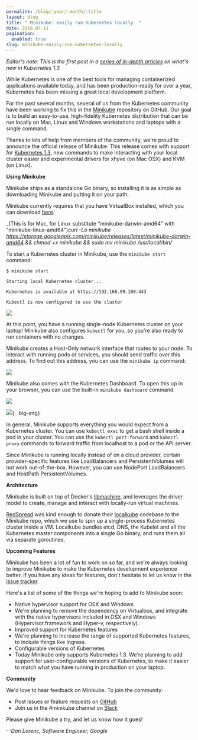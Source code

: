 ```yaml
---
permalink: /blog/:year/:month/:title
layout: blog
title: " Minikube: easily run Kubernetes locally  "
date: 2016-07-11
pagination:
  enabled: true
slug: minikube-easily-run-kubernetes-locally
---
```

_Editor's note: This is the first post in a [series of in-depth articles](http://blog.kubernetes.io/2016/07/five-days-of-kubernetes-1.3.html) on what's new in Kubernetes 1.3&nbsp;_  

While Kubernetes is one of the best tools for managing containerized applications available today, and has been production-ready for over a year, Kubernetes has been missing a great local development platform.  

For the past several months, several of us from the Kubernetes community have been working to fix this in the [Minikube](http://github.com/kubernetes/minikube) repository on GitHub. Our goal is to build an easy-to-use, high-fidelity Kubernetes distribution that can be run locally on Mac, Linux and Windows workstations and laptops with a single command.  

Thanks to lots of help from members of the community, we're proud to announce the official release of Minikube. This release comes with support for [Kubernetes 1.3](http://blog.kubernetes.io/2016/07/kubernetes-1.3-bridging-cloud-native-and-enterprise-workloads.html), new commands to make interacting with your local cluster easier and experimental drivers for xhyve (on Mac OSX) and KVM (on Linux).  

**Using Minikube**  

Minikube ships as a standalone Go binary, so installing it is as simple as downloading Minikube and putting it on your path:  

Minikube currently requires that you have VirtualBox installed, which you can download&nbsp;[here](https://www.virtualbox.org/).  



_(This is for Mac, for Linux substitute “minikube-darwin-amd64” with “minikube-linux-amd64”)_curl -Lo minikube https://storage.googleapis.com/minikube/releases/latest/minikube-darwin-amd64 && chmod +x minikube && sudo mv minikube /usr/local/bin/_




To start a Kubernetes cluster in Minikube, use the `minikube start` command:





```
$ minikube start

Starting local Kubernetes cluster...

Kubernetes is available at https://192.168.99.100:443

Kubectl is now configured to use the cluster
```





 ![](https://lh5.googleusercontent.com/UNRbuyrACtW32dxMehR7GaQlj4CaVxVmlw3UhTqzyIDBgENdT1PcXf-3RoW-T1PFhIQtBbIPq1p544NAKFMO_E_1BUx7MBpkRyw6URtv4W0xT-O4tyWDYJf3MYna6a_8cFJnVvXZ)


At this point, you have a running single-node Kubernetes cluster on your laptop! Minikube also configures `kubectl` for you, so you're also ready to run containers with no changes.



Minikube creates a Host-Only network interface that routes to your node. To interact with running pods or services, you should send traffic over this address. To find out this address, you can use the `minikube ip` command:

 ![](https://lh4.googleusercontent.com/Qm-FoMGXGTlyhiM9jzuH6HE3497ZH19gjDMZrkNVhrlJzi9KQXlGCPoWbss-Hxa3fSBTbgxVZYjUpK-EG4rSinHHGz-7xH9e0QsmE72gX6Mzn5FihvFBfeF6_pJugd1GT0Gzp5qb)





Minikube also comes with the Kubernetes Dashboard. To open this up in your browser, you can use the built-in `minikube dashboard` command:


 ![](https://lh5.googleusercontent.com/PZOe7HAMTJoO_U-r6mR8bXJc7pRIaw33BSQ_SafMY-DPSJB5tiw9SooUvCbtOCJEqQqvnHqngDfFJwWy9Oj3svyo8oTQnzy5srKwZEcBh7fm44n_9YImeJEGhvfNVnx0cfjZ7mcU)

 ![](https://lh3.googleusercontent.com/fshhlXr1e39gsMKWbVUGb7rrGcy4uP44ML3Jt7-Sr3ZryoMw802xpkAMaz7ayjQNGtAYl3wpKJgwfefuug1FWHbinr1usN9jwFIAJFKeVeZxaiKtalHXP322_D5otR0Asvw6MUD_){: .big-img}





In general, Minikube supports everything you would expect from a Kubernetes cluster. You can use `kubectl exec` to get a bash shell inside a pod in your cluster. You can use the `kubectl port-forward` and `kubectl proxy` commands to forward traffic from localhost to a pod or the API server.




Since Minikube is running locally instead of on a cloud provider, certain provider-specific features like LoadBalancers and PersistentVolumes will not work out-of-the-box. However, you can use NodePort LoadBalancers and HostPath PersistentVolumes.



**Architecture**





Minikube is built on top of Docker's&nbsp;[libmachine](https://github.com/docker/machine/tree/master/libmachine), and leverages the driver model to create, manage and interact with locally-run virtual machines.




[RedSpread](https://redspread.com/)&nbsp;was kind enough to donate their [localkube](https://github.com/redspread/localkube)&nbsp;codebase to the Minikube repo, which we use to spin up a single-process Kubernetes cluster inside a VM. Localkube bundles etcd, DNS, the Kubelet and all the Kubernetes master components into a single Go binary, and runs them all via separate goroutines.



**Upcoming Features**



Minikube has been a lot of fun to work on so far, and we're always looking to improve Minikube to make the Kubernetes development experience better. If you have any ideas for features, don't hesitate to let us know in the [issue tracker](https://github.com/kubernetes/minikube/issues).&nbsp;



Here's a list of some of the things we're hoping to add to Minikube soon:



- Native hypervisor support for OSX and Windows
- We're planning to remove the dependency on Virtualbox, and integrate with the native hypervisors included in OSX and Windows (Hypervisor.framework and Hyper-v, respectively).
- Improved support for Kubernetes features
- We're planning to increase the range of supported Kubernetes features, to include things like Ingress.
- Configurable versions of Kubernetes
- Today Minikube only supports Kubernetes 1.3. We're planning to add support for user-configurable versions of Kubernetes, to make it easier to match what you have running in production on your laptop.




**Community**  



We'd love to hear feedback on Minikube. To join the community:

- Post issues or feature requests on [GitHub](https://github.com/kubernetes/minikube)
- Join us in the #minikube channel on [Slack](https://kubernetes.slack.com/)

Please give Minikube a try, and let us know how it goes!



_--Dan Lorenc, Software Engineer, Google_  
